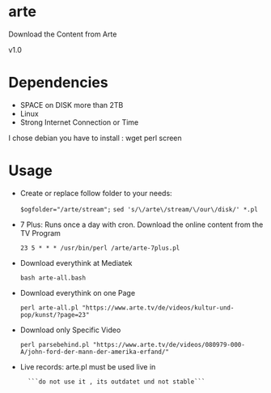 arte
====

Download the Content from Arte

v1.0


Dependencies 
====

- SPACE on DISK more than 2TB 
- Linux
- Strong Internet Connection or Time

I chose debian you have to install : wget perl screen 


Usage 
====
-  Create or replace follow folder to your needs: 

	```$ogfolder="/arte/stream";```
	```sed 's/\/arte\/stream/\/our\/disk/' *.pl```
	
- 7 Plus: Runs once a day with cron. Download the online content from the TV Program

	```23 5 * * * /usr/bin/perl /arte/arte-7plus.pl```

- Download everythink at Mediatek 

	```bash arte-all.bash```

- Download everythink on one Page

	```perl arte-all.pl "https://www.arte.tv/de/videos/kultur-und-pop/kunst/?page=23"```

- Download only Specific Video

	```perl parsebehind.pl "https://www.arte.tv/de/videos/080979-000-A/john-ford-der-mann-der-amerika-erfand/"```

- Live records: arte.pl must be used live in

        ```do not use it , its outdatet und not stable```
	
